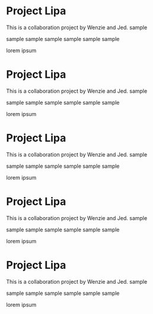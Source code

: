 # Project Lipa

This is a collaboration project by Wenzie and Jed.
sample

sample sample sample
sample sample sample


lorem ipsum

# Project Lipa

This is a collaboration project by Wenzie and Jed.
sample

sample sample sample
sample sample sample


lorem ipsum

# Project Lipa

This is a collaboration project by Wenzie and Jed.
sample

sample sample sample
sample sample sample


lorem ipsum

# Project Lipa

This is a collaboration project by Wenzie and Jed.
sample

sample sample sample
sample sample sample


lorem ipsum

# Project Lipa

This is a collaboration project by Wenzie and Jed.
sample

sample sample sample
sample sample sample


lorem ipsum

